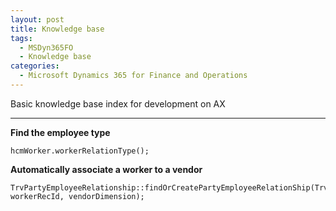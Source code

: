 ```yaml
---
layout: post
title: Knowledge base
tags:
  - MSDyn365FO
  - Knowledge base
categories:
  - Microsoft Dynamics 365 for Finance and Operations
---
```


Basic knowledge base index for development on AX

---

**Find the employee type**
```
hcmWorker.workerRelationType();
```

**Automatically associate a worker to a vendor**
```
TrvPartyEmployeeRelationship::findOrCreatePartyEmployeeRelationShip(TrvPartyEmployeeRelationship.AccountType, workerRecId, vendorDimension);
```
